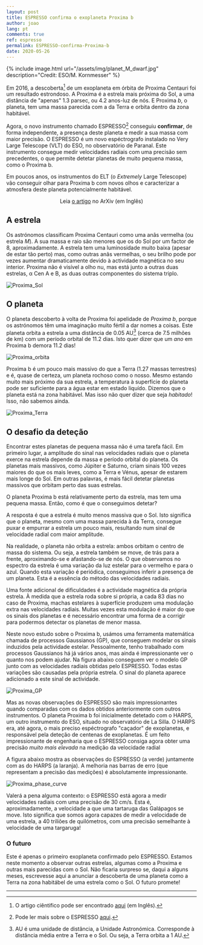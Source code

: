 ```yaml
---
layout: post
title: ESPRESSO confirma o exoplaneta Proxima b
author: joao
lang: pt
comments: true
ref: espresso
permalink: ESPRESSO-confirma-Proxima-b
date: 2020-05-26
---
```



{% include image.html 
    url="/assets/img/planet_M_dwarf.jpg"
    description="Credit: ESO/M. Kornmesser"
%}

Em 2016, a descoberta[^1] de um exoplaneta em órbita de Proxima Centauri foi um
resultado estrondoso. A Proxima é a estrela mais próxima do Sol, a uma distância
de "apenas" 1.3 parsec, ou 4.2 anos-luz de nós. E Proxima *b*, o planeta, tem
uma massa parecida com a da Terra e orbita dentro da zona habitável.

[^1]: O artigo ciêntifico pode ser encontrado [aqui](https://arxiv.org/abs/1609.03449) (em Inglês).

Agora, o novo instrumento chamado ESPRESSO[^2] conseguiu **confirmar**, de forma 
independente, a presença deste planeta e medir a sua massa com maior precisão.
O ESPRESSO é um novo espéctrografo instalado no Very Large Telescope (VLT) do 
ESO, no observatório de Paranal. Este instrumento consegue medir velocidades 
radiais com uma precisão sem precedentes, o que permite detetar planetas de 
muito pequena massa, como o Proxima b.

[^2]: Pode ler mais sobre o ESPRESSO [aqui](http://www.iastro.pt/news/news.html?ID=80).

Em poucos anos, os instrumentos do ELT (o *Extremely* Large Telescope) vão 
conseguir olhar para Proxima b com novos olhos e caracterizar a atmosfera deste 
planeta potencialmente habitável.


<p style="text-align: center;">
<!-- Veja o <a href="#" target="_blank">comunicado de imprensa</a> do IA -->
<!-- Veja o <a href="http://www.iastro.pt/news/news.html?ID=133" target="_blank">comunicado de imprensa</a> do IA -->
<!-- &nbsp; &mdash; &nbsp;  -->
Leia <a href="https://arxiv.org/abs/2005.12114" target="_blank">o artigo</a> no ArXiv (em Inglês)
</p> 


## A estrela

Os astrónomos classificam Proxima Centauri como uma anãs vermelha (ou estrela *M*). 
A sua massa e raio são menores que os do Sol por um factor de 8, aproximadamente.
A estrela tem uma luminosidade muito baixa (apesar de estar tão perto) mas, como 
outras anãs vermelhas, o seu brilho pode por vezes aumentar dramaticamente 
devido à actividade magnética no seu interior.
Proxima não é visível a olho nu, mas está junto a outras duas estrelas, α Cen A 
e B, as duas outras componentes do sistema triplo.


![Proxima_Sol]({{site.base_url}}/assets/img/Proxima_Sun.png)

## O planeta

O planeta descoberto à volta de Proxima foi apelidade de *Proxima b*, porque os
astrónomos têm uma imaginação muito fértil a dar nomes a coisas. Este planeta
orbita a estrela a uma distância de 0.05 AU[^3] (cerca de 7.5 milhões de km) com
um período orbital de 11.2 dias. Isto quer dizer que um *ano* em Proxima b 
demora 11.2 dias!

[^3]: AU é uma unidade de distância, a Unidade Astronómica. Corresponde à 
      distância média entre a Terra e o Sol. Ou seja, a Terra orbita a 1 AU.

![Proxima_orbita]({{site.base_url}}/assets/img/proxima_orbit.png)


Proxima b é um pouco mais massivo do que a Terra (1.27 massas terrestres) e é,
quase de certeza, um planeta rochoso como o nosso. Mesmo estando muito mais 
próximo da sua estrela, a temperatura à superfície do planeta pode ser 
suficiente para a água estar em estado liquído. Dizemos que o planeta está na
zona habitável. Mas isso não quer dizer que seja *habitado*! Isso, não sabemos ainda.


![Proxima_Terra]({{site.base_url}}/assets/img/Proxima_b_Earth.png)


## O desafio da deteção

Encontrar estes planetas de pequena massa não é uma tarefa fácil. Em primeiro
lugar, a amplitude do sinal nas velocidades radiais que o planeta exerce na
estrela depende da massa e período orbital do planeta. Os planetas mais
massivos, como Júpiter e Saturno, criam sinais 100 vezes maiores do que os mais
leves, como a Terra e Vénus, apesar de estarem mais longe do Sol. Em outras
palavras, é mais fácil detetar planetas massivos que orbitam perto das suas
estrelas.

O planeta Proxima b está relativamente perto da estrela, mas tem uma pequena
massa. Então, como é que o conseguimos detetar?

A resposta é que a estrela é muito menos massiva que o Sol. Isto significa que o
planeta, mesmo com uma massa parecida à da Terra, consegue puxar e empurrar a
estrela um pouco mais, resultando num sinal de velocidade radial com maior
amplitude.

Na realidade, o planeta não orbita a estrela: ambos orbitam o centro de massa do
sistema. Ou seja, a estrela também se move, de trás para a frente,
aproximando-se e afastando-se de nós. O que observamos no espectro da estrela é
uma variação da luz estelar para o vermelho e para o azul. Quando esta variação
é periódica, conseguimos inferir a presença de um planeta. Esta é a essência do
método das velocidades radiais.

Uma fonte adicional de dificuldades é a actividade magnética da própria estrela.
À medida que a estrela roda sobre si própria, a cada 83 dias no caso de Proxima,
machas estelares à superfície produzem uma modulação extra nas velocidades
radiais. Muitas vezes esta modulação é maior do que os sinais dos planetas e é
necessário encontrar uma forma de a corrigir para podermos detectar os planetas
de menor massa. 

Neste novo estudo sobre o Proxima b, usámos uma ferramenta matemática chamada de
processos Gaussianos (GP), que conseguem modelar os sinais induzidos pela
actividade estelar. Pessoalmente, tenho trabalhado com processos Gaussianos há
já vários anos, mas ainda é impressionante ver o quanto nos podem ajudar. Na
figura abaixo conseguem ver o modelo GP junto com as velocidades radiais obtidas
pelo ESPRESSO. Todas estas variações são causadas pela própria estrela. O sinal
do planeta aparece adicionado a este sinal de actividade.


![Proxima_GP]({{site.base_url}}/assets/img/proxima_GP.png)


Mas as novas observações do ESPRESSO são mais impressionantes quando comparadas
com os dados obtidos anteriormente com outros instrumentos. O planeta Proxima b
foi inicialmente detetado com o HARPS, um outro instrumento do ESO, situado no
observatório de La Silla. O HARPS era, até agora, o mais preciso espéctrografo
"caçador" de exoplanetas, e responsável pela deteção de centenas de exoplanetas.
É um feito impressionante de engenharia que o ESPRESSO consiga agora obter uma
precisão *muito mais elevada* na medição da velocidade radial

A figura abaixo mostra as observações do ESPRESSO (a verde) juntamente com as do
HARPS (a laranja). A melhoria nas barras de erro (que representam a precisão das
medições) é absolutamente impressionante.


![Proxima_phase_curve]({{site.base_url}}/assets/img/proxima_phase_curve.png)


Valerá a pena alguma contexto: o ESPRESSO está agora a medir velocidades radiais
com uma precisão de 30 cm/s. Esta é, aproximadamente, a velocidade a que uma
tartaruga das Galápagos se move. Isto significa que somos agora capazes de medir
a velocidade de uma estrela, a 40 triliões de quilómetros, com uma precisão
semelhante à velocidade de uma targaruga!


### O futuro

Este é apenas o primeiro exoplaneta confirmado pelo ESPRESSO. Estamos neste
momento a observar outras estrelas, algumas como a Proxima e outras mais
parecidas com o Sol. Não ficaria surpreso se, daqui a alguns meses, escrevesse
aqui a anunciar a descoberta de uma planeta como a Terra na zona habitábel de
uma estrela como o Sol. O futuro promete!


---